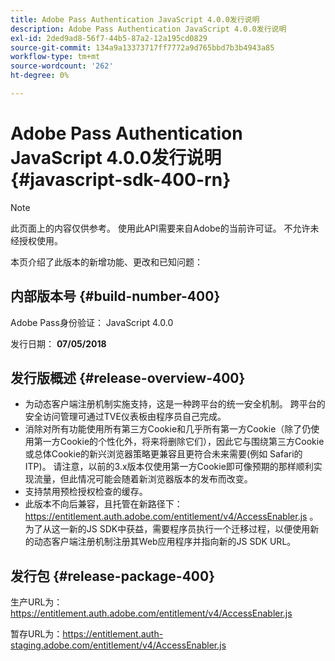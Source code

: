 ```yaml
---
title: Adobe Pass Authentication JavaScript 4.0.0发行说明
description: Adobe Pass Authentication JavaScript 4.0.0发行说明
exl-id: 2ded9ad8-56f7-44b5-87a2-12a195cd0829
source-git-commit: 134a9a13373717ff7772a9d765bbd7b3b4943a85
workflow-type: tm+mt
source-wordcount: '262'
ht-degree: 0%

---
```


# Adobe Pass Authentication JavaScript 4.0.0发行说明 {#javascript-sdk-400-rn}

>[!NOTE]
>
>此页面上的内容仅供参考。 使用此API需要来自Adobe的当前许可证。 不允许未经授权使用。

本页介绍了此版本的新增功能、更改和已知问题：

## 内部版本号 {#build-number-400}

Adobe Pass身份验证： JavaScript 4.0.0

发行日期： **07/05/2018**

## 发行版概述 {#release-overview-400}

* 为动态客户端注册机制实施支持，这是一种跨平台的统一安全机制。 跨平台的安全访问管理可通过TVE仪表板由程序员自己完成。
* 消除对所有功能使用所有第三方Cookie和几乎所有第一方Cookie（除了仍使用第一方Cookie的个性化外，将来将删除它们），因此它与围绕第三方Cookie或总体Cookie的新兴浏览器策略更兼容且更符合未来需要(例如 Safari的ITP)。 请注意，以前的3.x版本仅使用第一方Cookie即可像预期的那样顺利实现流量，但此情况可能会随着新浏览器版本的发布而改变。
* 支持禁用预检授权检查的缓存。
* 此版本不向后兼容，且托管在新路径下： https://entitlement.auth.adobe.com/entitlement/v4/AccessEnabler.js 。 为了从这一新的JS SDK中获益，需要程序员执行一个迁移过程，以便使用新的动态客户端注册机制注册其Web应用程序并指向新的JS SDK URL。

## 发行包 {#release-package-400}

生产URL为：https://entitlement.auth.adobe.com/entitlement/v4/AccessEnabler.js

暂存URL为：https://entitlement.auth-staging.adobe.com/entitlement/v4/AccessEnabler.js
